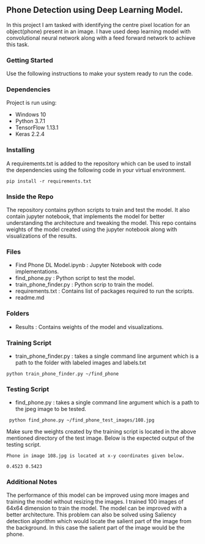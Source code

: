 ## Phone Detection using Deep Learning Model.
In this project I am tasked with identifying the centre pixel location for an object(phone) present in an image. I have used deep learning model with convolutional neural network along with a feed forward network to achieve this task.
### Getting Started

Use the following instructions to make your system ready to run the code.

### Dependencies

Project is run using:
- Windows 10
- Python 3.7.1
- TensorFlow 1.13.1
- Keras 2.2.4

### Installing

A requirements.txt is added to the repository which can be used to install the dependencies using the following code in your virtual environment.

```
pip install -r requirements.txt
```

### Inside the Repo

The repository contains python scripts to train and test the model.
It also contain jupyter notebook, that implements the model for better understanding the architecture and tweaking the model. This repo contains weights of the model created using the jupyter notebook along with visualizations of the results.

### Files
- Find Phone DL Model.ipynb : Jupyter Notebook with code implementations.
- find_phone.py : Python script to test the model.
- train_phone_finder.py : Python scrip to train the model.
- requirements.txt : Contains list of packages required to run the scripts.
- readme.md

### Folders
- Results : Contains weights of the model and visualizations.

### Training Script
- train_phone_finder.py : takes a single command line argument which is a path to the folder with labeled images and labels.txt
```
python train_phone_finder.py ~/find_phone
```

### Testing Script
- find_phone.py : takes a single command line argument which is a path to the jpeg image to be tested.

```
 python find_phone.py ~/find_phone_test_images/108.jpg
```
Make sure the weights created by the training script is located in the above mentioned directory of the test image.
Below is the expected output of the testing script.
```
Phone in image 108.jpg is located at x-y coordinates given below.

0.4523 0.5423
```
### Additional Notes

The performance of this model can be improved using more images and training the model without resizing the images. I trained 100 images of 64x64 dimension to train the model. The model can be improved with a better architecture. This problem can also be solved using Saliency detection algorithm which would locate the salient part of the image from the background. In this case the salient part of the image would be the phone.